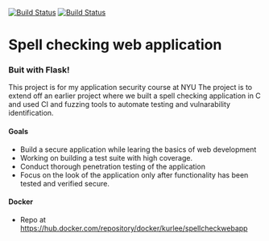 [![Build Status](https://travis-ci.com/Kurlee/SpellCheckerWebapp.svg?branch=master)](https://travis-ci.com/Kurlee/SpellCheckerWebapp)
[![Build Status](https://img.shields.io/docker/automated/kurlee/spellcheckwebapp)](https://hub.docker.com/repository/docker/kurlee/spellcheckwebapp)

# Spell checking web application

### Buit with Flask!

This project is for my application security course at NYU
The project is to extend off an earlier project where we built a 
spell checking application in C and used CI and fuzzing tools to automate
testing and vulnarability identification. 

#### Goals
- Build a secure application while learing the basics of web development
- Working on building a test suite with high coverage.
- Conduct thorough penetration testing of the application
- Focus on the look of the application only after functionality has been tested and verified secure.


#### Docker
- Repo at https://hub.docker.com/repository/docker/kurlee/spellcheckwebapp